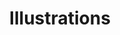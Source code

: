 ---
title: "Illustrations"
layout: illustrations
img:
- "12230268_4931029.jpg"
- "17564661_SL_042620_30310_25.jpg"
- "404.svg"
- "8038877_25101.jpg"
- "8038877_25101.svg"
- "business-solution-pana.svg"
- "degree-pana.svg"
- "designer-girl-amico.svg"
- "designer-girl-cuate.svg"
- "designer-girl-rafiki.svg"
- "empty-elegant-background-with-copy-space.jpg"
- "girl-working-on-desk.svg"
- "people-search-pana.svg"
- "profile-data-pana.svg"
- "profile-data-rafiki.svg"
- "Profiling-rafiki.svg"
- "team-goals-pana.svg"
---